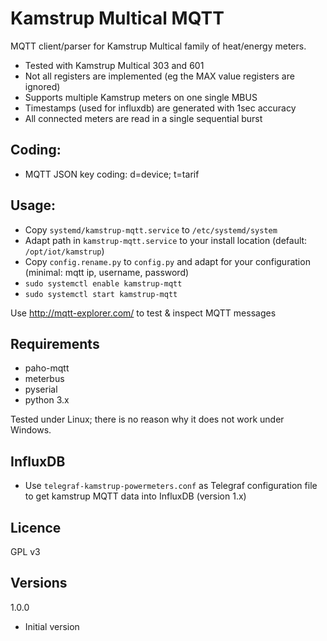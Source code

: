 # Kamstrup Multical MQTT
MQTT client/parser for Kamstrup Multical family of heat/energy meters.
- Tested with Kamstrup Multical 303 and 601
- Not all registers are implemented (eg the MAX value registers are ignored)
- Supports multiple Kamstrup meters on one single MBUS
- Timestamps (used for influxdb) are generated with 1sec accuracy
- All connected meters are read in a single sequential burst

## Coding:
- MQTT JSON key coding: d=device; t=tarif

## Usage:
* Copy `systemd/kamstrup-mqtt.service` to `/etc/systemd/system`
* Adapt path in `kamstrup-mqtt.service` to your install location (default: `/opt/iot/kamstrup`)
* Copy `config.rename.py` to `config.py` and adapt for your configuration (minimal: mqtt ip, username, password)
* `sudo systemctl enable kamstrup-mqtt`
* `sudo systemctl start kamstrup-mqtt`

Use
http://mqtt-explorer.com/
to test & inspect MQTT messages

## Requirements
* paho-mqtt
* meterbus
* pyserial
* python 3.x

Tested under Linux; there is no reason why it does not work under Windows.

## InfluxDB
* Use `telegraf-kamstrup-powermeters.conf` as Telegraf configuration file to get kamstrup MQTT data into InfluxDB (version 1.x)

## Licence
GPL v3

## Versions
1.0.0
* Initial version

